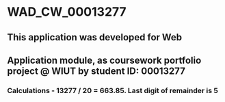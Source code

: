 # WAD_CW_00013277
 
## This application was developed for Web
## Application module, as coursework portfolio project @ WIUT by student ID: 00013277
### Calculations - 13277 / 20 = 663.85. Last digit of remainder is 5